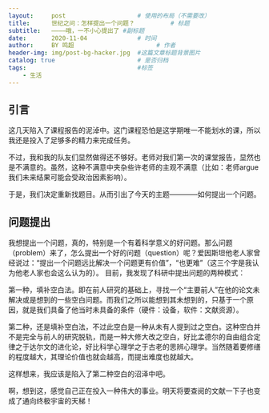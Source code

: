 ```yaml
---
layout:     post   				    # 使用的布局（不需要改）
title:      世纪之问：怎样提出一个问题？			# 标题 
subtitle:   ————哦，一不小心提出了 #副标题
date:       2020-11-04 				# 时间
author:     BY 鸣超						# 作者
header-img: img/post-bg-hacker.jpg 	#这篇文章标题背景图片
catalog: true 						# 是否归档
tags:								#标签
    - 生活
---
```



## 引言
这几天陷入了课程报告的泥淖中。这门课程恐怕是这学期唯一不能划水的课，所以我还是投入了足够多的精力来完成任务。

不过，我和我的队友们显然做得还不够好。老师对我们第一次的课堂报告，显然也是不满意的。虽然，这种不满意中夹杂些许老师的主观不满意（比如：老师argue我们未来结果可能会受政治因素影响）。

于是，我们决定重新找题目。从而引出了今天的主题————如何提出一个问题。

## 问题提出
我想提出一个问题，真的，特别是一个有着科学意义的好问题。那么问题（problem）来了，怎么提出一个好的问题（question）呢？爱因斯坦他老人家曾经说过：“提出一个问题远比解决一个问题更有价值”，“也更难”（这三个字是我认为他老人家也会这么认为的）。
目前，我发现了科研中提出问题的两种模式：

第一种，填补空白法。即在前人研究的基础上，寻找一个“主要前人”在他的论文未解决或是想到的一些空白问题。而我们之所以能想到其未想到的，只基于一个原因，就是我们具备了他当时未具备的条件（硬件：设备，软件：文献资源）。

第二种，还是填补空白法，不过此空白是一种从未有人提到过之空白。这种空白并不是完全与前人的研究脱轨，而是一种大修大改之空白，好比孟德尔的自由组合定律之于达尔文的进化论，好比科学心理学之于古老的思辨心理学。当然随着要修缮的程度越大，其理论价值也就会越高，而提出难度也就越大。

这样想来，我应该是陷入了第二种空白的沼泽中吧。

啊，想到这，感觉自己正在投入一种伟大的事业。明天将要查阅的文献一下子也变成了通向终极宇宙的天梯！
